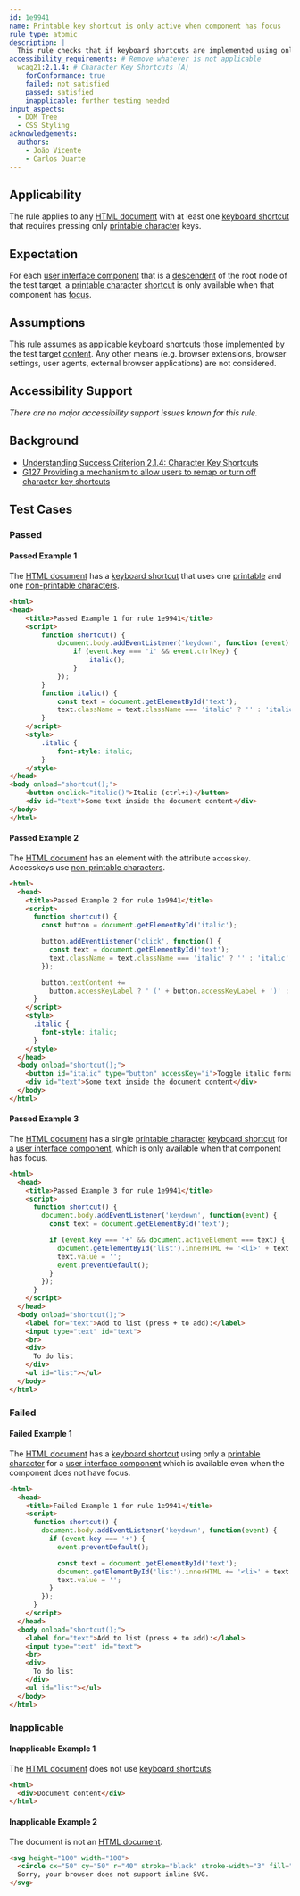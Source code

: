 ```yaml
---
id: 1e9941
name: Printable key shortcut is only active when component has focus
rule_type: atomic
description: |
  This rule checks that if keyboard shortcuts are implemented using only printable characters for a user interface component, then they are only available when that component has focus.
accessibility_requirements: # Remove whatever is not applicable
  wcag21:2.1.4: # Character Key Shortcuts (A)
    forConformance: true
    failed: not satisfied
    passed: satisfied
    inapplicable: further testing needed
input_aspects:
  - DOM Tree
  - CSS Styling
acknowledgements:
  authors:
    - João Vicente
    - Carlos Duarte
---
```


## Applicability

The rule applies to any [HTML document][] with at least one [keyboard shortcut][] that requires pressing only [printable character][] keys.

## Expectation

For each [user interface component][] that is a [descendent][] of the root node of the test target, a [printable character][] [shortcut][keyboard shortcut] is only available when that component has [focus][].

## Assumptions

This rule assumes as applicable [keyboard shortcuts][keyboard shortcut] those implemented by the test target [content][]. Any other means (e.g. browser extensions, browser settings, user agents, external browser applications) are not considered.

## Accessibility Support

_There are no major accessibility support issues known for this rule._

## Background

- [Understanding Success Criterion 2.1.4: Character Key Shortcuts](https://www.w3.org/WAI/WCAG21/Understanding/character-key-shortcuts.html)
- [G127 Providing a mechanism to allow users to remap or turn off character key shortcuts](https://www.w3.org/WAI/WCAG21/Techniques/general/G217)

## Test Cases

### Passed

#### Passed Example 1

The [HTML document][] has a [keyboard shortcut][] that uses one [printable][printable character] and one [non-printable characters][].

```html
<html>
<head>
	<title>Passed Example 1 for rule 1e9941</title>
	<script>
		function shortcut() {
			document.body.addEventListener('keydown', function (event) {
				if (event.key === 'i' && event.ctrlKey) {
					italic();
				}
			});
		}
		function italic() {
			const text = document.getElementById('text');
			text.className = text.className === 'italic' ? '' : 'italic';
		}
	</script>
	<style>
		.italic {
			font-style: italic;
		}
	</style>
</head>
<body onload="shortcut();">
	<button onclick="italic()">Italic (ctrl+i)</button>
	<div id="text">Some text inside the document content</div>
</body>
</html>
```

#### Passed Example 2

The [HTML document][] has an element with the attribute `accesskey`. Accesskeys use [non-printable characters][].

```html
<html>
  <head>
    <title>Passed Example 2 for rule 1e9941</title>
    <script>
      function shortcut() {
        const button = document.getElementById('italic');

        button.addEventListener('click', function() {
          const text = document.getElementById('text');
          text.className = text.className === 'italic' ? '' : 'italic';
        });

        button.textContent +=
          button.accessKeyLabel ? ' (' + button.accessKeyLabel + ')' : ' (accesskey +' + button.accessKey + ')';
      }
    </script>
    <style>
      .italic {
        font-style: italic;
      }
    </style>
  </head>
  <body onload="shortcut();">
    <button id="italic" type="button" accessKey="i">Toggle italic format</button>
    <div id="text">Some text inside the document content</div>
  </body>
</html>
```

#### Passed Example 3

The [HTML document][] has a single [printable character][] [keyboard shortcut][] for a [user interface component][], which is only available when that component has focus.

```html
<html>
  <head>
    <title>Passed Example 3 for rule 1e9941</title>
    <script>
      function shortcut() {
        document.body.addEventListener('keydown', function(event) {
          const text = document.getElementById('text');

          if (event.key === '+' && document.activeElement === text) {
            document.getElementById('list').innerHTML += '<li>' + text.value + '</li>';
            text.value = '';
            event.preventDefault();
          }
        });
      }
    </script>
  </head>
  <body onload="shortcut();">
    <label for="text">Add to list (press + to add):</label>
    <input type="text" id="text">
    <br>
    <div>
      To do list
    </div>
    <ul id="list"></ul>
  </body>
</html>
```

### Failed

#### Failed Example 1

The [HTML document][] has a [keyboard shortcut][] using only a [printable character][] for a [user interface component][] which is available even when the component does not have focus.

```html
<html>
  <head>
    <title>Failed Example 1 for rule 1e9941</title>
    <script>
      function shortcut() {
        document.body.addEventListener('keydown', function(event) {
          if (event.key === '+') {
            event.preventDefault();

            const text = document.getElementById('text');
            document.getElementById('list').innerHTML += '<li>' + text.value + '</li>';
            text.value = '';
          }
        });
      }
    </script>
  </head>
  <body onload="shortcut();">
    <label for="text">Add to list (press + to add):</label>
    <input type="text" id="text">
    <br>
    <div>
      To do list
    </div>
    <ul id="list"></ul>
  </body>
</html>
```

### Inapplicable

#### Inapplicable Example 1

The [HTML document][] does not use [keyboard shortcuts][keyboard shortcut].

```html
<html>
  <div>Document content</div>
</html>
```

#### Inapplicable Example 2

The document is not an [HTML document][].

```html
<svg height="100" width="100">
  <circle cx="50" cy="50" r="40" stroke="black" stroke-width="3" fill="red" />
  Sorry, your browser does not support inline SVG.  
</svg>
```

[html document]: https://dom.spec.whatwg.org/#concept-document
[keyboard shortcut]: https://www.w3.org/TR/WCAG21/#dfn-keyboard-shortcuts
[user interface component]: https://www.w3.org/TR/WCAG21/#dfn-user-interface-components
[descendent]: https://dom.spec.whatwg.org/#concept-tree-descendant
[content]: https://www.w3.org/TR/WCAG21/#dfn-content
[printable character]: #printable-characters 'Definition of printable characters'
[non-printable characters]: #non-printable-characters 'Definition of non-printable characters'
[focus]: https://html.spec.whatwg.org/#focusable-area
